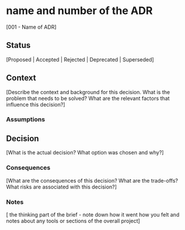 # name and number of the ADR
[001 - Name of ADR]

## Status
[Proposed | Accepted | Rejected | Deprecated | Superseded]

## Context
[Describe the context and background for this decision. What is the problem that needs to be solved? What are the relevant factors that influence this decision?]

### Assumptions

## Decision
[What is the actual decision? What option was chosen and why?]

### Consequences
[What are the consequences of this decision? What are the trade-offs? What risks are associated with this decision?]


### Notes
[ the thinking part of the brief - note down how it went how you felt and notes about any tools or sections of the overall project]